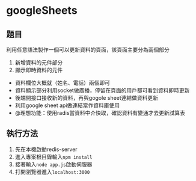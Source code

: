 # googleSheets

## 題目
利用任意語法製作一個可以更新資料的頁面，該頁面主要分為兩個部分
1. 新增資料的元件部分
2. 顯示即時資料的元件

+ 資料欄位大概就（姓名、電話）兩個即可
+ 資料顯示部分利用socket做廣播，停留在頁面的用戶都可看到資料即時更新
+ 後端開接口接收新的資料，再與gogole sheet連結做資料更新
+ 利用google sheet api做連結當作資料庫使用
+ @理想功能：使用radis當資料中介快取，確認資料有變通才去更新試算表

## 執行方法
1. 先在本機啟動redis-server
2. 進入專案根目錄輸入```npm install```
3. 接著輸入```node app.js```啟動伺服器
4. 打開瀏覽器進入```localhost:3000```
